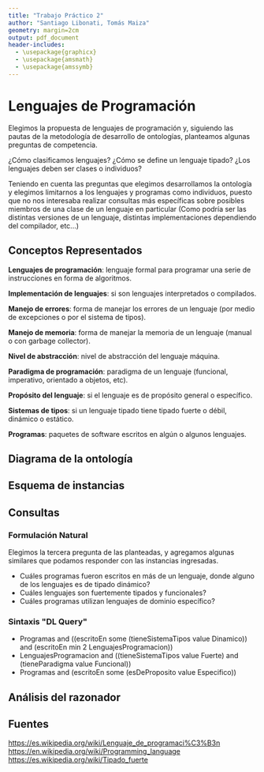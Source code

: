 ```yaml
---
title: "Trabajo Práctico 2"
author: "Santiago Libonati, Tomás Maiza"
geometry: margin=2cm
output: pdf_document
header-includes:
  - \usepackage{graphicx}
  - \usepackage{amsmath}
  - \usepackage{amssymb}
---
```


# Lenguajes de Programación

Elegimos la propuesta de lenguajes de programación y, siguiendo las pautas de la metodología de 
desarrollo de ontologías, planteamos algunas preguntas de competencia.

¿Cómo clasificamos lenguajes? ¿Cómo se define un lenguaje tipado? ¿Los lenguajes deben ser clases o individuos?

Teniendo en cuenta las preguntas que elegimos desarrollamos la ontología y elegimos limitarnos a 
los lenguajes y programas como individuos, puesto que no nos interesaba realizar consultas
más específicas sobre posibles miembros de una clase de un lenguaje en particular
(Como podría ser las distintas versiones de un lenguaje, distintas implementaciones dependiendo del compilador, etc...)

## Conceptos Representados

**Lenguajes de programación**: lenguaje formal para programar una serie de instrucciones en forma de algoritmos.

**Implementación de lenguajes**: si son lenguajes interpretados o compilados.

**Manejo de errores**: forma de manejar los errores de un lenguaje (por medio de excepciones o por el sistema de tipos).

**Manejo de memoria**: forma de manejar la memoria de un lenguaje (manual o con garbage collector).

**Nivel de abstracción**: nivel de abstracción del lenguaje máquina.

**Paradigma de programación**: paradigma de un lenguaje (funcional, imperativo, orientado a objetos, etc).

**Propósito del lenguaje**: si el lenguaje es de propósito general o específico.

**Sistemas de tipos**: si un lenguaje tipado tiene tipado fuerte o débil, dinámico o estático.

**Programas**: paquetes de software escritos en algún o algunos lenguajes.

## Diagrama de la ontología

## Esquema de instancias

## Consultas

### Formulación Natural

Elegimos la tercera pregunta de las planteadas, y agregamos algunas similares que
podamos responder con las instancias ingresadas.

- Cuáles programas fueron escritos en más de un lenguaje, donde alguno de los lenguajes es de tipado dinámico?
- Cuáles lenguajes son fuertemente tipados y funcionales?
- Cuáles programas utilizan lenguajes de dominio específico?

### Sintaxis "DL Query"

- Programas
 and ((escritoEn some (tieneSistemaTipos value Dinamico))
 and (escritoEn min 2 LenguajesProgramacion))
- LenguajesProgramacion
 and ((tieneSistemaTipos value Fuerte)
 and (tieneParadigma value Funcional))
- Programas
 and (escritoEn some (esDeProposito value Especifico))

## Análisis del razonador



## Fuentes

https://es.wikipedia.org/wiki/Lenguaje_de_programaci%C3%B3n
https://en.wikipedia.org/wiki/Programming_language
https://es.wikipedia.org/wiki/Tipado_fuerte

